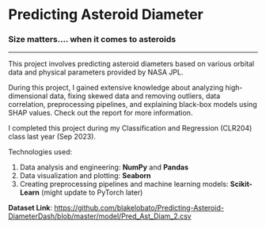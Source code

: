 # Predicting Asteroid Diameter 
### Size matters.... when it comes to asteroids
---

This project involves predicting asteroid diameters based on various orbital data and physical parameters provided by NASA JPL.

During this project, I gained extensive knowledge about analyzing high-dimensional data, fixing skewed data and removing outliers, data correlation, preprocessing pipelines, and explaining black-box models using SHAP values. Check out the report for more information.

I completed this project during my Classification and Regression (CLR204) class last year (Sep 2023).

Technologies used:

1. Data analysis and engineering: **NumPy** and **Pandas**
2. Data visualization and plotting: **Seaborn**
3. Creating preprocessing pipelines and machine learning models: **Scikit-Learn** (might update to PyTorch later)


**Dataset Link**: https://github.com/blakelobato/Predicting-Asteroid-DiameterDash/blob/master/model/Pred_Ast_Diam_2.csv
